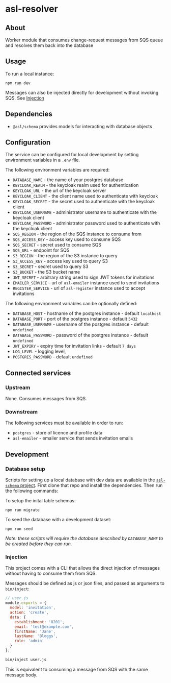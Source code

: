 # asl-resolver

## About

Worker module that consumes change-request messages from SQS queue and resolves them back into the database

## Usage

To run a local instance:

```
npm run dev
```

Messages can also be injected directly for development without invoking SQS. See [Injection](#injection)

## Dependencies

* `@asl/schema` provides models for interacting with database objects

## Configuration

The service can be configured for local development by setting environment variables in a `.env` file.

The following environment variables are required:

* `DATABASE_NAME` - the name of your postgres database
* `KEYCLOAK_REALM` - the keycloak realm used for authentication
* `KEYCLOAK_URL` - the url of the keycloak server
* `KEYCLOAK_CLIENT` - the client name used to authenticate with keycloak
* `KEYCLOAK_SECRET` - the secret used to authenticate with the keycloak client
* `KEYCLOAK_USERNAME` - administrator username to authenticate with the keycloak client
* `KEYCLOAK_PASSWORD` - administrator password used to authenticate with the keycloak client
* `SQS_REGION` - the region of the SQS instance to consume from
* `SQS_ACCESS_KEY` - access key used to consume SQS
* `SQS_SECRET` - secret used to consume SQS
* `SQS_URL` - endpoint for SQS
* `S3_REGION` - the region of the S3 instance to query
* `S3_ACCESS_KEY` - access key used to query S3
* `S3_SECRET` - secret used to query S3
* `S3_BUCKET` - the S3 bucket name
* `JWT_SECRET` - arbitrary string used to sign JWT tokens for invitations
* `EMAILER_SERVICE` - url of `asl-emailer` instance used to send invitations
* `REGISTER_SERVICE` - url of `asl-register` instance used to accept invitations

The following environment variables can be optionally defined:

* `DATABASE_HOST` - hostname of the postgres instance - default `localhost`
* `DATABASE_PORT` - port of the postgres instance - default `5432`
* `DATABASE_USERNAME` - username of the postgres instance - default `undefined`
* `DATABASE_PASSWORD` - password of the postgres instance - default `undefined`
* `JWT_EXPIRY` - expiry time for invitation links - default `7 days`
* `LOG_LEVEL` - logging level,
* `POSTGRES_PASSWORD` - default `undefined`

## Connected services

### Upstream

None. Consumes messages from SQS.

### Downstream

The following services must be available in order to run:

* `postgres` - store of licence and profile data
* `asl-emailer` - emailer service that sends invitation emails

## Development

### Database setup

Scripts for setting up a local database with dev data are available in the [`asl-schema` project](https://github.com/ukhomeoffice/asl-schema). First clone that repo and install the dependencies. Then run the following commands:

To setup the inital table schemas:

```
npm run migrate
```

To seed the database with a development dataset:

```
npm run seed
```

_Note: these scripts will require the database described by `DATABASE_NAME` to be created before they can run._

### Injection

This project comes with a CLI that allows the direct injection of messages without having to consume them from SQS.

Messages should be defined as js or json files, and passed as arguments to `bin/inject`:

```js
// user.js
module.exports = {
  model: 'invitation',
  action: 'create',
  data: {
    establishment: '8201',
    email: 'test@example.com',
    firstName: 'Jane',
    lastName: 'Bloggs',
    role: 'admin'
  }
};
```

```bash
bin/inject user.js
```

This is equivalent to consuming a message from SQS with the same message body.
